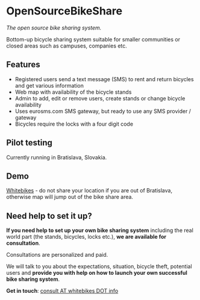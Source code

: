 OpenSourceBikeShare
============
*The open source bike sharing system.*

Bottom-up bicycle sharing system suitable for smaller communities or closed areas such as campuses, companies etc.

Features
----------
* Registered users send a text message (SMS) to rent and return bicycles and get various information
* Web map with availability of the bicycle stands
* Admin to add, edit or remove users, create stands or change bicycle availability
* Uses eurosms.com SMS gateway, but ready to use any SMS provider / gateway
* Bicycles require the locks with a four digit code

Pilot testing
---------
Currently running in Bratislava, Slovakia.

Demo
---------
[Whitebikes](http://whitebikes.info) - do not share your location if you are out of Bratislava, otherwise map will jump out of the bike share area.

Need help to set it up?
---------
**If you need help to set up your own bike sharing system** including the real world part (the stands, bicycles, locks etc.), **we are available for consultation**.

Consultations are personalized and paid.

We will talk to you about the expectations, situation, bicycle theft, potential users and **provide you with help on how to launch your own successful bike sharing system**.

**Get in touch**: [consult AT whitebikes DOT info](mailto:consult@whitebikes.info)